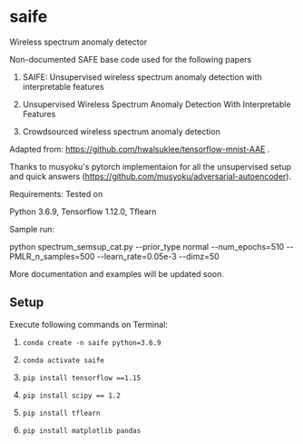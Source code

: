 
# saife



Wireless spectrum anomaly detector

  

Non-documented SAFE base code used for the following papers

  

1. SAIFE: Unsupervised wireless spectrum anomaly detection with interpretable features

2. Unsupervised Wireless Spectrum Anomaly Detection With Interpretable Features

3. Crowdsourced wireless spectrum anomaly detection

  

Adapted from: https://github.com/hwalsuklee/tensorflow-mnist-AAE .

Thanks to musyoku's pytorch implementaion for all the unsupervised setup and quick answers (https://github.com/musyoku/adversarial-autoencoder).

  

Requirements: Tested on

  

Python 3.6.9, Tensorflow 1.12.0, Tflearn

  
  

Sample run:

  

python spectrum_semsup_cat.py --prior_type normal --num_epochs=510 --PMLR_n_samples=500 --learn_rate=0.05e-3 --dimz=50

  

More documentation and examples will be updated soon.

## Setup
Execute following commands on Terminal:

 1. `conda create -n saife python=3.6.9`
 
 2. `conda activate saife`
 
 3. `pip install tensorflow ==1.15`

4. `pip install scipy == 1.2`

5. `pip install tflearn`

6. `pip install matplotlib pandas`
